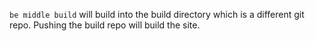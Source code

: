 `be middle build` will build into the build directory which is a different git repo. Pushing the build repo will build the site.